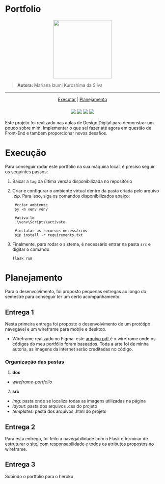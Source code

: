 # Portfolio

<p align=center>
  <img src='static/minha_logotipo-claro.png' width=190/>
</p>

>  **Autora:** Mariana Izumi Kuroshima da Silva

<hr>

<p align=center>
  <a href="#executar">Executar</a> |
  <a href="#planejamento">Planejamento</a>
</p>

<h3 align=center>
  <a href="https://developer.mozilla.org/pt-BR/docs/Web/Guide/HTML/HTML5"><img src = "https://img.shields.io/badge/HTML5-E34F26?style=for-the-badge&logo=html5&logoColor=white"/></a>
  <a href="https://developer.mozilla.org/pt-BR/docs/Web/CSS"><img src = "https://img.shields.io/badge/CSS3-1572B6?style=for-the-badge&logo=css3&logoColor=white"/></a>
  <a href=""><img src="https://img.shields.io/badge/Bootstrap-563D7C?style=for-the-badge&logo=bootstrap&logoColor=white"/></a>
  <a href="https://flask.palletsprojects.com/"><img src ="https://img.shields.io/badge/Flask-000000?style=for-the-badge&logo=flask&logoColor=white"/></a>
</h2>


Este projeto foi realizado nas aulas de Design Digital para demonstrar um pouco sobre mim. Implementar o que sei fazer até agora em questão de Front-End e também proporcionar novos desafios.

# Execução <a id="executar"></a>
Para conseguir rodar este portfolio na sua máquina local, é preciso seguir os seguintes passos:

1. Baixar a `tag` da última versão disponibilizada no repositório
  
2. Criar e configurar o ambiente virtual dentro da pasta criada pelo arquivo *.zip*. Para isso, siga os comandos disponibilizados abaixo:
   ```
    #criar ambiente
    py -m venv venv

    #ativa-lo
    .\venv\Scripts\activate

    #instalar os recursos necessários
    pip install -r requirements.txt

   ```

3. Finalmente, para rodar o sistema, é necessário entrar na pasta `src` e digitar o comando:
   ```
   flask run
   ```

# Planejamento <a id="planejamento"></a>
Para o desenvolvimento, foi proposto pequenas entregas ao longo do semestre para conseguir ter um certo acompanhamento.

## Entrega 1
Nesta primeira entrega foi proposto o desenvolvimento de um protótipo navegável e um wireframe para mobile e desktop.

- Wireframe realizado no Figma: este <a href="doc/wireframe-portfolio.pdf"> arquivo pdf </a> é o wireframe onde os códigos do meu portfólio foram baseados. Toda a arte foi de minha autoria, as imagens da internet serão creditadas no código.


### Organização das pastas
1. **doc**
  - *wireframe-portfolio*
2. **src**
  - *img:* pasta onde se localiza todas as imagens utilizadas na página
  - *layout:* pasta dos arquivos .css do projeto
  - *templates:* pasta dos arquivos .html do projeto

## Entrega 2
Para esta entrega, foi feito a navegabilidade com o Flask e terminar de estruturar o site, com responsabilidade e todos os atributos propostos no wireframe.

## Entrega 3
Subindo o portfolio para o heroku